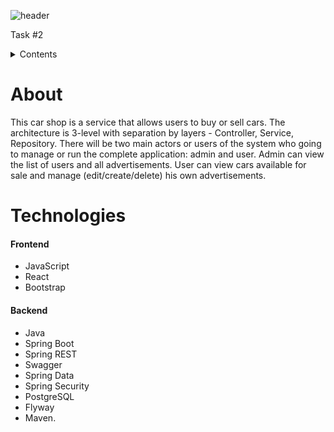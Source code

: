 ![header](https://capsule-render.vercel.app/api?type=transparent&color=d6ace6&height=300&section=header&text=CarShop&fontSize=50&fontColor=d6ace6)

Task #2
<!-- TABLE OF CONTENTS -->
<details>
  <summary>Contents</summary>
  <ol>
      <li>
      <a href="#About">About the project</a>
    </li>
    <li>
      <a href="#Technologies">Technologies</a>
    </li>
  </ol>
</details>

# About

This car shop is a service that allows users to buy or sell cars.
The architecture is 3-level with separation by layers - Controller, Service, Repository.
There will be two main actors or users of the system who going to manage or run the complete application: admin and user.
Admin can view the list of users and all advertisements.
User can view cars available for sale and manage (edit/create/delete) his own advertisements.

# Technologies

#### Frontend
- JavaScript
- React
- Bootstrap

#### Backend
- Java
- Spring Boot
- Spring REST
- Swagger
- Spring Data
- Spring Security
- PostgreSQL
- Flyway
- Maven.
